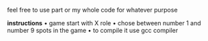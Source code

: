 feel free to use part or my whole code for whatever purpose

**instructions**
• game start with X role
• chose between number 1 and number 9 spots in the game
• to compile it use gcc compiler
